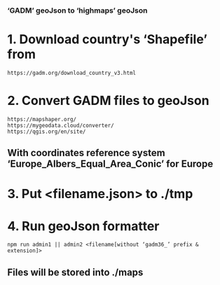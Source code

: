 ### ‘GADM’ geoJson to ‘highmaps’ geoJson
# 1. Download country's ‘Shapefile’ from
    https://gadm.org/download_country_v3.html

# 2. Convert GADM files to geoJson
    https://mapshaper.org/
    https://mygeodata.cloud/converter/
    https://qgis.org/en/site/
## With coordinates reference system ‘Europe_Albers_Equal_Area_Conic’ for Europe

# 3. Put <filename.json> to ./tmp

# 4. Run geoJson formatter
    npm run admin1 || admin2 <filename[without ‘gadm36_’ prefix & extension]>

## Files will be stored into ./maps
